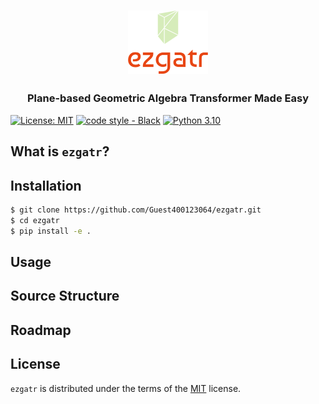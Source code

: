 <html>
    <h1 align="center">
      <img src="./docs/images/ezgatr_logo.png" width="128"/>
    </h1>
    <h3 align="center">
      Plane-based Geometric Algebra Transformer Made Easy
    </h3>
</html>

[![License: MIT](https://img.shields.io/badge/License-MIT-yellow.svg)](https://opensource.org/licenses/MIT)
[![code style - Black](https://img.shields.io/badge/code%20style-black-000000.svg)](https://github.com/psf/black)
[![Python 3.10](https://img.shields.io/badge/python-%203.10%20|%203.11%20|%203.12-blue.svg)](https://www.python.org/downloads/release/python-3100/)

## What is `ezgatr`?


## Installation

```bash
$ git clone https://github.com/Guest400123064/ezgatr.git
$ cd ezgatr
$ pip install -e .
```

## Usage

## Source Structure

## Roadmap

## License

`ezgatr` is distributed under the terms of the [MIT](https://opensource.org/licenses/MIT) license.
